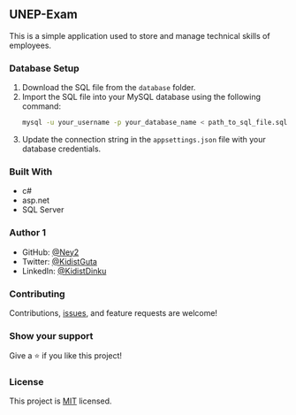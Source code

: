 ﻿## UNEP-Exam
This is a simple application used to store and manage technical skills of employees. 

### Database Setup

1. Download the SQL file from the `database` folder.
2. Import the SQL file into your MySQL database using the following command:
   ```bash
   mysql -u your_username -p your_database_name < path_to_sql_file.sql
   ```
3. Update the connection string in the `appsettings.json` file with your database credentials.

### Built With
- c#
- asp.net
- SQL Server
  
### Author 1
- GitHub: [@Ney2](https://github.com/Ney2)
- Twitter: [@KidistGuta](https://twitter.com/GutaKidist)
- LinkedIn: [@KidistDinku](https://www.linkedin.com/in/kidist-guta-014025183/)

### Contributing
Contributions, [issues](https://github.com/Ney2/UNEP-Exam/issues), and feature requests are welcome!

### Show your support
Give a ⭐️ if you like this project!

### License
This project is [MIT](https://github.com/Ney2/UNEP-Exam/blob/main/LICENSE) licensed.
